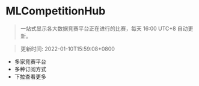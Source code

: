 # MLCompetitionHub

> 一站式显示各大数据竞赛平台正在进行的比赛，每天 16:00 UTC+8 自动更新。
  
> 更新时间: 2022-01-10T15:59:08+0800 

* 多家竞赛平台
* 多种订阅方式
* 下拉查看更多